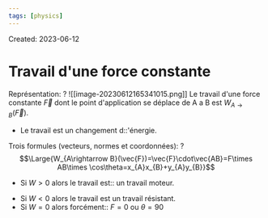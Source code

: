 ```yaml
---
tags: [physics] 
---
```

Created: 2023-06-12

# Travail d'une force constante
Représentation:
?
![[image-20230612165341015.png]]
Le travail d'une force constante $\vec{F}$ dont le point d'application se déplace de A a B est $W_{A\rightarrow B}(\vec{F})$.
<!--SR:!2024-01-24,80,190-->

- Le travail est un changement d::'énergie.
<!--SR:!2023-11-10,33,238-->

Trois formules (vecteurs, normes et coordonnées):
?
$$\Large{W_{A\rightarrow B}(\vec{F})=\vec{F}\cdot\vec{AB}=F\times AB\times \cos\theta=x_{A}x_{B}+y_{A}y_{B}}$$
<!--SR:!2024-04-08,173,230-->

- Si $W>0$ alors le travail est:: un travail moteur.
<!--SR:!2023-12-19,56,221-->
- Si $W<0$ alors le travail est un travail résistant.
- Si $W=0$ alors forcément:: $F=0$ ou $\theta=90$
<!--SR:!2023-11-16,35,221-->
